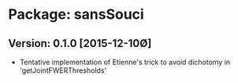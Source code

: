 # Package: sansSouci

## Version: 0.1.0 [2015-12-10Ø]

* Tentative implementation of Etienne's trick to avoid dichotomy in 'getJointFWERThresholds'




